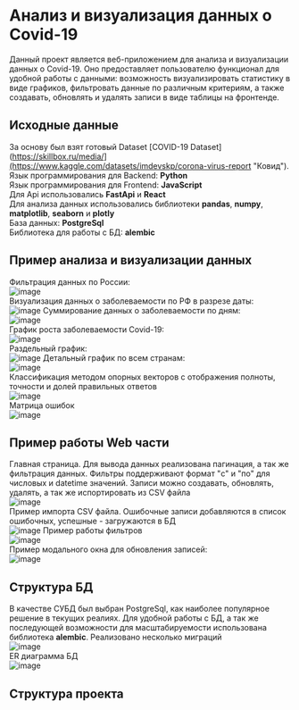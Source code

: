 # Анализ и визуализация данных о Covid-19
Данный проект является веб-приложением для анализа и визуализации данных о Covid-19. Оно предоставляет пользователю функционал для удобной работы с данными: возможность визуализировать статистику в виде графиков, фильтровать данные по различным критериям, а также создавать, обновлять и удалять записи в виде таблицы на фронтенде.
## Исходные данные 
За основу был взят готовый Dataset [COVID-19 Dataset](https://skillbox.ru/media/](https://www.kaggle.com/datasets/imdevskp/corona-virus-report "Ковид").  
Язык программирования для Backend: **Python**  
Язык программирования для Frontend: **JavaScript**  
Для Api использовались **FastApi** и **React**  
Для анализа данных использовались библиотеки **pandas**, **numpy**, **matplotlib**, **seaborn** и **plotly**  
База данных: **PostgreSql**  
Библиотека для работы с БД: **alembic**  
## Пример анализа и визуализации данных  
Фильтрация данных по России:  
![image](https://github.com/user-attachments/assets/fcac491b-5cd6-40e5-85f5-3ca73e4b50a5)  
Визуализация данных о заболеваемости по РФ в разрезе даты:  
![image](https://github.com/user-attachments/assets/60e5b778-bd46-4e36-99cf-7225d8e1140d)
Суммирование данных о заболеваемости по дням:  
![image](https://github.com/user-attachments/assets/1b8a8753-5c5e-4bc7-96df-f257fcb8291b)  
График роста заболеваемости Covid-19:  
![image](https://github.com/user-attachments/assets/53c9d0df-031a-459e-877c-56b59594dd05)  
Раздельный график:  
![image](https://github.com/user-attachments/assets/53049f8a-2b81-4288-87a0-fc995d8bb9db)
Детальный график по всем странам:  
![image](https://github.com/user-attachments/assets/2159af69-154c-4a6b-965a-4f26a57c9f86)  
Классификация методом опорных векторов с отображения полноты, точности и долей правильных ответов    
![image](https://github.com/user-attachments/assets/774fbdb2-882a-4706-8c3e-518bc4ac95df)  
Матрица ошибок  
![image](https://github.com/user-attachments/assets/52386020-c42d-4664-8e91-5b8d30b344c0)

## Пример работы Web части  
Главная страница. Для вывода данных реализована пагинация, а так же фильтрация данных. Фильтры поддерживают формат "c" и "по" для числовых и datetime значений. Записи можно создавать, обновлять, удалять, а так же испортировать из CSV файла  
![image](https://github.com/user-attachments/assets/80c7164f-1bf0-48dd-8122-c054ba05586a)  
Пример импорта CSV файла. Ошибочные записи добавляются в список ошибочных, успешные - загружаются в БД  
![image](https://github.com/user-attachments/assets/54b3fe0b-3922-48af-8147-29ca4e8a22f4)
Пример работы фильтров  
![image](https://github.com/user-attachments/assets/57dc020d-8bd0-4d3e-a64e-f264b790c59d)  
Пример модального окна для обновления записей:  
![image](https://github.com/user-attachments/assets/40477587-b636-46ec-a630-c824e3b6cf64)  

## Структура БД
В качестве СУБД был выбран PostgreSql, как наиболее популярное решение в текущих реалиях. Для удобной работы с БД, а так же последующей возможности для масштабируемости использована библиотека **alembic**. Реализовано несколько миграций  
![image](https://github.com/user-attachments/assets/e7875c08-1973-4e2f-aca2-2ebf0252b689)  
ER диаграмма БД  
![image](https://github.com/user-attachments/assets/40edb07b-1ba4-45ac-94b8-1b361a459872)  

## Структура проекта  







